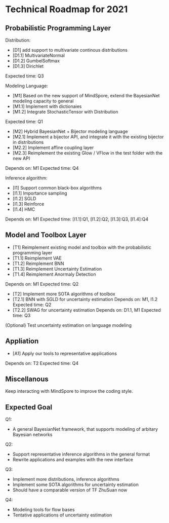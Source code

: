 Technical Roadmap for 2021
====

Probabilistic Programming Layer
----

Distribution:

- [D1] add support to multivariate continous distributions
- [D1.1] MultivariateNormal
- [D1.2] GumbelSoftmax
- [D1.3] Dirichlet

Expected time: Q3

Modeling Language:

- [M1] Based on the new support of MindSpore, extend the BayesianNet modeling capacity to general
- [M1.1] Implement with dictionaies
- [M1.2] Integrate StochasticTensor with Distribution

Expected time: Q1

- [M2] Hybrid BayesianNet + Bijector modeling language
- [M2.1] Implement a bijector API, and integrate it with the existing bijector in distributions
- [M2.2] Implement affine coupling layer
- [M2.3] Reimplement the existing Glow / VFlow in the test folder with the new API

Depends on: M1
Expected time: Q4

Inference algorithm:

- [I1] Support common black-box algorithms
- [I1.1] Importance sampling
- [I1.2] SGLD
- [I1.3] Reinforce
- [I1.4] HMC

Depends on: M1
Expected time: [I1.1]:Q1, [I1.2]:Q2, [I1.3]:Q3, [I1.4]:Q4

Model and Toolbox Layer
----

- [T1] Reimplement existing model and toolbox with the probabilistic programming layer
- [T1.1] Reimplement VAE
- [T1.2] Reimplement BNN
- [T1.3] Reimplement Uncertainty Estimation
- [T1.4] Reimplement Anormaly Detection

Depends on: M1
Expected time: Q2

- [T2] Implement more SOTA algorithms of toolbox
- [T2.1] BNN with SGLD for uncertainty estimation
  Depends on: M1, I1.2
  Expected time: Q2
- [T2.2] SWAG for uncertainty estimation
  Depends on: D1.1, M1
  Expected time: Q3

(Optional) Test uncertainty estimation on language modeling

Appliation
----

- [A1] Apply our tools to representative applications

Depends on: T2
Expected time: Q4

Miscellanous
----

Keep interacting with MindSpore to improve the coding style.

Expected Goal
----

Q1:

- A general BayesianNet framework, that supports modeling of arbitary Bayesian networks

Q2:

- Support representative inference algorithms in the general format
- Rewrite applications and examples with the new interface

Q3:

- Implement more distributions, inference algorithms
- Implement some SOTA algorithms for uncertainty estimation
- Should have a comparable version of TF ZhuSuan now

Q4:

- Modeling tools for flow bases
- Tentative applications of uncertainty estimation

